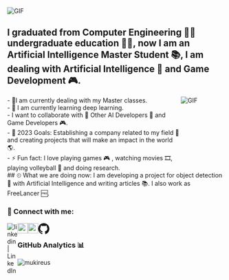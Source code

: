 <img align="center" alt="GIF" src="https://cdn.dribbble.com/users/1643824/screenshots/3429154/untitled-4.gif" width="500" height="320" />
<br/>

## I graduated from Computer Engineering 👩‍💻 undergraduate education 👨‍🎓, now I am an Artificial Intelligence Master Student 📚, I am dealing with Artificial Intelligence 🤖 and Game Development 🎮.
<img align="right" alt="GIF" src="https://d2te1y9qx21itc.cloudfront.net/images/jobs/20160506/game-developer-intern.gif" width="100" height="140" />
- 🔭I am currently dealing with my Master classes. <br>
- 🌱 I am currently learning deep learning.<br>
- I want to collaborate with 👯 Other AI Developers 🤖 and Game Developers 🎮.<br>
- 🥅 2023 Goals: Establishing a company related to my field 🏢 and creating projects that will make an impact in the world 🌎.<br>
- ⚡ Fun fact: I love playing games 🎮 , watching movies 🎞️, playing volleyball 🏐 and doing research.<br>
## ⏲ What we are doing now:
I am developing a project for object detection 🚀 with Artificial Intelligence and writing articles 📚.
I also work as FreeLancer 🆓.

<br />

### 📩 Connect with me:

[<img align="left" alt="linkedin | LinkedIn" width="24px" src="https://raw.githubusercontent.com/peterthehan/peterthehan/master/assets/linkedin.svg" />][linkedin]
[<img align="left" height="24" width="24" src="https://cdn.jsdelivr.net/npm/simple-icons@v4/icons/instagram.svg" />][instagram]
[<img align="left" height="24" width="24" src="https://cdn.jsdelivr.net/npm/simple-icons@v4/icons/gmail.svg" />][gmail]
[<img align="left" alt="GitHub" width="26px" src="https://raw.githubusercontent.com/github/explore/78df643247d429f6cc873026c0622819ad797942/topics/github/github.png" />][github]
<br />


### GitHub Analytics 📊

  <img height="180em" align="left" src="https://github-readme-stats.vercel.app/api/top-langs?username=Pentaka&show_icons=true&locale=en&layout=compact&langs_count=8&theme=radical" alt="mukireus"/>
</a>

<br />
<br />

[instagram]: https://www.instagram.com/tahayesil09/
[linkedin]: https://www.linkedin.com/in/taha-yasir-ye%C5%9Fil/
[gmail]: mailto:tahayesil4040@gmail.com
[github]: https://github.com/Pentaka
